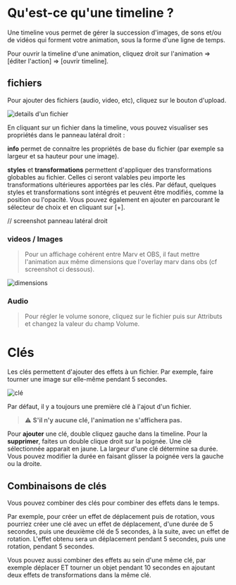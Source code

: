 # Qu'est-ce qu'une timeline ?

Une timeline vous permet de gérer la succession d'images, de sons et/ou de vidéos qui forment votre animation, sous la forme d'une ligne de temps.

Pour ouvrir la timeline d'une animation, cliquez droit sur l'animation => [éditer l'action] => [ouvrir timeline].

## fichiers

Pour ajouter des fichiers (audio, video, etc), cliquez sur le bouton d'upload.


   ![details d'un fichier](/assets/images/docs/timeline_file_details.png)


En cliquant sur un fichier dans la timeline, vous pouvez visualiser ses propriétés dans le panneau latéral droit :

**info** permet de connaitre les propriétés de base du fichier (par exemple sa largeur et sa hauteur pour une image).

**styles** et **transformations**  permettent d'appliquer des transformations globables au fichier. Celles ci seront valables peu importe les transformations ultérieures apportées par les clés. Par défaut, quelques styles et transformations sont intégrés et peuvent être modifiés, comme la position ou l'opacité. Vous pouvez également en ajouter en parcourant le sélecteur de choix et en cliquant sur [+].

// screenshot panneau latéral droit

### videos / Images

> Pour un affichage cohérent entre Marv et OBS, il faut mettre l'animation aux même dimensions que l'overlay marv dans obs (cf screenshot ci dessous).

   ![dimensions](/assets/images/docs/timeline-dimensions.png)

### Audio

> Pour régler le volume sonore, cliquez sur le fichier puis sur Attributs et changez la valeur du champ Volume.


# Clés

Les clés permettent d'ajouter des effets à un fichier. Par exemple, faire tourner une image sur elle-même pendant 5 secondes.

   ![clé](/assets/images/docs/marv-timeline-keys.png)


Par défaut, il y a toujours une première clé à l'ajout d'un fichier. 


> :warning: **S'il n'y aucune clé, l'animation ne s'affichera pas.**


Pour **ajouter** une clé, double cliquez gauche dans la timeline. Pour la **supprimer**, faites un double clique droit sur la poignée. Une clé sélectionnée apparait en jaune. La largeur d'une clé détermine sa durée. Vous pouvez modifier la durée en faisant glisser la poignée vers la gauche ou la droite.


## Combinaisons de clés

Vous pouvez combiner des clés pour combiner des effets dans le temps.


Par exemple, pour créer un effet de déplacement puis de rotation, vous pourriez créer une clé avec un effet de déplacement, d'une durée de 5 secondes, puis une deuxième clé de 5 secondes, à la suite, avec un effet de rotation. L'effet obtenu sera un déplacement pendant 5 secondes, puis une rotation, pendant 5 secondes.



Vous pouvez aussi combiner des effets au sein d'une même clé, par exemple déplacer ET tourner un objet pendant 10 secondes en ajoutant deux effets de transformations dans la même clé.
